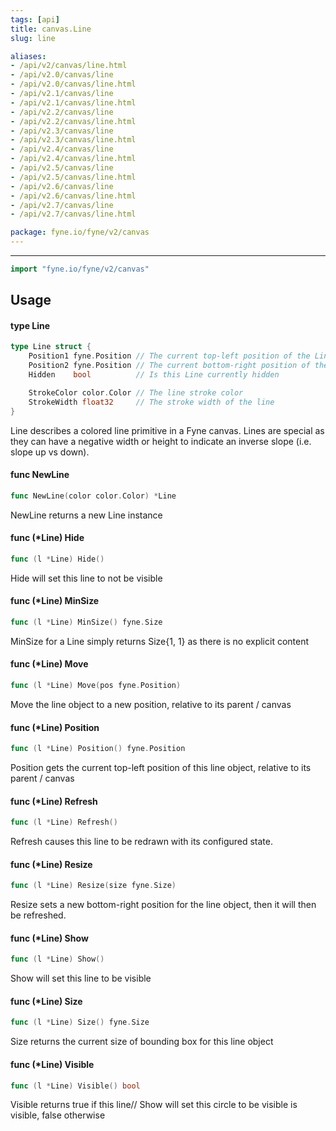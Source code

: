 ```yaml
---
tags: [api]
title: canvas.Line
slug: line

aliases:
- /api/v2/canvas/line.html
- /api/v2.0/canvas/line
- /api/v2.0/canvas/line.html
- /api/v2.1/canvas/line
- /api/v2.1/canvas/line.html
- /api/v2.2/canvas/line
- /api/v2.2/canvas/line.html
- /api/v2.3/canvas/line
- /api/v2.3/canvas/line.html
- /api/v2.4/canvas/line
- /api/v2.4/canvas/line.html
- /api/v2.5/canvas/line
- /api/v2.5/canvas/line.html
- /api/v2.6/canvas/line
- /api/v2.6/canvas/line.html
- /api/v2.7/canvas/line
- /api/v2.7/canvas/line.html

package: fyne.io/fyne/v2/canvas
---
```



---
```go
import "fyne.io/fyne/v2/canvas"
```

## Usage

#### type Line

```go
type Line struct {
	Position1 fyne.Position // The current top-left position of the Line
	Position2 fyne.Position // The current bottom-right position of the Line
	Hidden    bool          // Is this Line currently hidden

	StrokeColor color.Color // The line stroke color
	StrokeWidth float32     // The stroke width of the line
}
```

Line describes a colored line primitive in a Fyne canvas. Lines are special as they can have a negative width or height to indicate an inverse slope (i.e. slope up vs down).

#### func  NewLine

```go
func NewLine(color color.Color) *Line
```
NewLine returns a new Line instance

#### func (*Line) Hide

```go
func (l *Line) Hide()
```
Hide will set this line to not be visible

#### func (*Line) MinSize

```go
func (l *Line) MinSize() fyne.Size
```
MinSize for a Line simply returns Size{1, 1} as there is no explicit content

#### func (*Line) Move

```go
func (l *Line) Move(pos fyne.Position)
```
Move the line object to a new position, relative to its parent / canvas

#### func (*Line) Position

```go
func (l *Line) Position() fyne.Position
```
Position gets the current top-left position of this line object, relative to its parent / canvas

#### func (*Line) Refresh

```go
func (l *Line) Refresh()
```
Refresh causes this line to be redrawn with its configured state.

#### func (*Line) Resize

```go
func (l *Line) Resize(size fyne.Size)
```
Resize sets a new bottom-right position for the line object, then it will then be refreshed.

#### func (*Line) Show

```go
func (l *Line) Show()
```
Show will set this line to be visible

#### func (*Line) Size

```go
func (l *Line) Size() fyne.Size
```
Size returns the current size of bounding box for this line object

#### func (*Line) Visible

```go
func (l *Line) Visible() bool
```
Visible returns true if this line// Show will set this circle to be visible is visible, false otherwise
